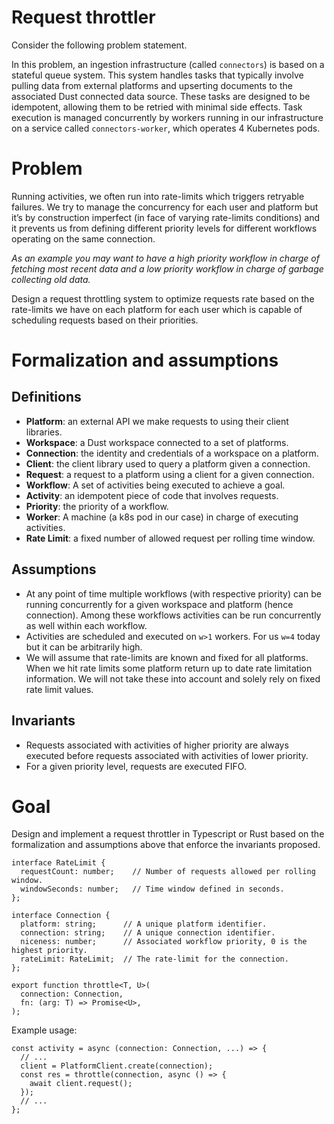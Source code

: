 # Request throttler

Consider the following problem statement. 

In this problem, an ingestion infrastructure (called `connectors`) is based on a stateful queue system. This system handles tasks that typically involve pulling data from external platforms and upserting documents to the associated Dust connected data source. These tasks are designed to be idempotent, allowing them to be retried with minimal side effects. Task execution is managed concurrently by workers running in our infrastructure on a service called `connectors-worker`, which operates 4 Kubernetes pods.

# Problem

Running activities, we often run into rate-limits which triggers retryable failures. We try to manage the concurrency for each user and platform but it’s by construction imperfect (in face of varying rate-limits conditions) and it prevents us from defining different priority levels for different workflows operating on the same connection.

*As an example you may want to have a high priority workflow in charge of fetching most recent data and a low priority workflow in charge of garbage collecting old data.*

Design a request throttling system to optimize requests rate based on the rate-limits we have on each platform for each user which is capable of scheduling requests based on their priorities.

# Formalization and assumptions

## Definitions

- **Platform**: an external API we make requests to using their client libraries.
- **Workspace**: a Dust workspace connected to a set of platforms.
- **Connection**: the identity and credentials of a workspace on a platform.
- **Client**: the client library used to query a platform given a connection.
- **Request**: a request to a platform using a client for a given connection.
- **Workflow**: A set of activities being executed to achieve a goal.
- **Activity**: an idempotent piece of code that involves requests.
- **Priority**: the priority of a workflow.
- **Worker**: A machine (a k8s pod in our case) in charge of executing activities.
- **Rate Limit**: a fixed number of allowed request per rolling time window.

## Assumptions

- At any point of time multiple workflows (with respective priority) can be running concurrently for a given workspace and platform (hence connection). Among these workflows activities can be run concurrently as well within each workflow.
- Activities are scheduled and executed on `w>1` workers. For us `w=4` today but it can be arbitrarily high.
- We will assume that rate-limits are known and fixed for all platforms. When we hit rate limits some platform return up to date rate limitation information. We will not take these into account and solely rely on fixed rate limit values.

## Invariants

- Requests associated with activities of higher priority are always executed before requests associated with activities of lower priority.
- For a given priority level, requests are executed FIFO.

# Goal

Design and implement a request throttler in Typescript or Rust based on the formalization and assumptions above that enforce the invariants proposed. 

```tsx
interface RateLimit {
  requestCount: number;    // Number of requests allowed per rolling window.
  windowSeconds: number;   // Time window defined in seconds.
};

interface Connection {
  platform: string;      // A unique platform identifier.
  connection: string;    // A unique connection identifier.
  niceness: number;      // Associated workflow priority, 0 is the highest priority.
  rateLimit: RateLimit;  // The rate-limit for the connection.
};

export function throttle<T, U>(
  connection: Connection,
  fn: (arg: T) => Promise<U>,
);

```

Example usage:

```tsx
const activity = async (connection: Connection, ...) => {
  // ...
  client = PlatformClient.create(connection);
  const res = throttle(connection, async () => {
    await client.request();
  });
  // ...
};
```